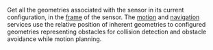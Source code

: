 Get all the geometries associated with the sensor in its current configuration, in the [frame](/operate/reference/services/frame-system/) of the sensor.
The [motion](/operate/reference/services/motion/) and [navigation](/operate/reference/services/navigation/) services use the relative position of inherent geometries to configured geometries representing obstacles for collision detection and obstacle avoidance while motion planning.
